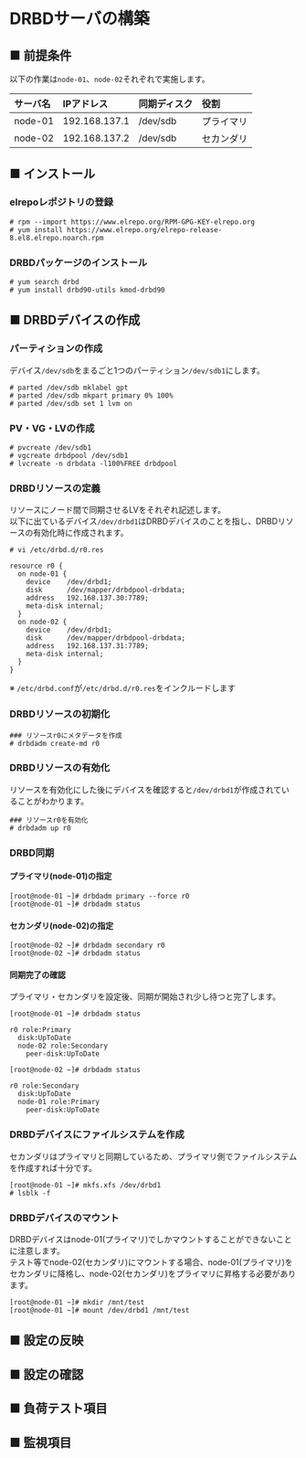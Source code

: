 # DRBDサーバの構築
## ■ 前提条件
以下の作業は`node-01`、`node-02`それぞれで実施します。  

|サーバ名|IPアドレス|同期ディスク|役割|
|:---|:---|:---|:---|
|node-01|192.168.137.1|/dev/sdb|プライマリ|
|node-02|192.168.137.2|/dev/sdb|セカンダリ|

## ■ インストール
### elrepoレポジトリの登録
```
# rpm --import https://www.elrepo.org/RPM-GPG-KEY-elrepo.org
# yum install https://www.elrepo.org/elrepo-release-8.el8.elrepo.noarch.rpm
```
### DRBDパッケージのインストール
```
# yum search drbd
# yum install drbd90-utils kmod-drbd90
```

## ■ DRBDデバイスの作成
### パーティションの作成
デバイス`/dev/sdb`をまるごと1つのパーティション`/dev/sdb1`にします。
```
# parted /dev/sdb mklabel gpt
# parted /dev/sdb mkpart primary 0% 100%
# parted /dev/sdb set 1 lvm on
```
### PV・VG・LVの作成
```
# pvcreate /dev/sdb1
# vgcreate drbdpool /dev/sdb1
# lvcreate -n drbdata -l100%FREE drbdpool
```
### DRBDリソースの定義
リソースにノード間で同期させるLVをそれぞれ記述します。  
以下に出ているデバイス`/dev/drbd1`はDRBDデバイスのことを指し、DRBDリソースの有効化時に作成されます。
```
# vi /etc/drbd.d/r0.res
```
```
resource r0 {
  on node-01 {
    device    /dev/drbd1;
    disk      /dev/mapper/drbdpool-drbdata;
    address   192.168.137.30:7789;
    meta-disk internal;
  }
  on node-02 {
    device    /dev/drbd1;
    disk      /dev/mapper/drbdpool-drbdata;
    address   192.168.137.31:7789;
    meta-disk internal;
  }
}
```
※ `/etc/drbd.conf`が`/etc/drbd.d/r0.res`をインクルードします

### DRBDリソースの初期化
```
### リソースr0にメタデータを作成
# drbdadm create-md r0
```

### DRBDリソースの有効化
リソースを有効化にした後にデバイスを確認すると`/dev/drbd1`が作成されていることがわかります。
```
### リソースr0を有効化
# drbdadm up r0
```

### DRBD同期
#### プライマリ(node-01)の指定
```
[root@node-01 ~]# drbdadm primary --force r0
[root@node-01 ~]# drbdadm status
```
#### セカンダリ(node-02)の指定
```
[root@node-02 ~]# drbdadm secondary r0
[root@node-02 ~]# drbdadm status
```
#### 同期完了の確認
プライマリ・セカンダリを設定後、同期が開始され少し待つと完了します。
```
[root@node-01 ~]# drbdadm status
```
```
r0 role:Primary
  disk:UpToDate
  node-02 role:Secondary
    peer-disk:UpToDate
```
```
[root@node-02 ~]# drbdadm status
```
```
r0 role:Secondary
  disk:UpToDate
  node-01 role:Primary
    peer-disk:UpToDate
```

### DRBDデバイスにファイルシステムを作成
セカンダリはプライマリと同期しているため、プライマリ側でファイルシステムを作成すれば十分です。 
```
[root@node-01 ~]# mkfs.xfs /dev/drbd1
# lsblk -f
```

### DRBDデバイスのマウント
DRBDデバイスはnode-01(プライマリ)でしかマウントすることができないことに注意します。  
テスト等でnode-02(セカンダリ)にマウントする場合、node-01(プライマリ)をセカンダリに降格し、node-02(セカンダリ)をプライマリに昇格する必要があります。
```
[root@node-01 ~]# mkdir /mnt/test
[root@node-01 ~]# mount /dev/drbd1 /mnt/test
```

## ■ 設定の反映
## ■ 設定の確認
## ■ 負荷テスト項目
## ■ 監視項目
